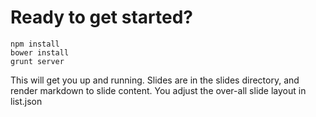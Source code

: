 # Ready to get started?

    npm install
    bower install
    grunt server


This will get you up and running. Slides are in the slides directory, and render markdown to slide content. You adjust the over-all slide layout in list.json

